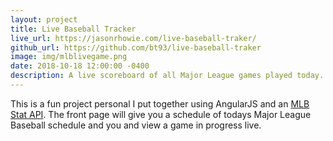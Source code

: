 ```yaml
---
layout: project
title: Live Baseball Tracker
live_url: https://jasonrhowie.com/live-baseball-traker/
github_url: https://github.com/bt93/live-baseball-traker
image: img/mlblivegame.png
date: 2018-10-18 12:00:00 -0400
description: A live scoreboard of all Major League games played today.
---
```

This is a fun project personal I put together using AngularJS and an [MLB Stat API](http://statsapi.mlb.com/docs/). The front page will give you a schedule of todays Major League Baseball schedule and you and view a game in progress live.